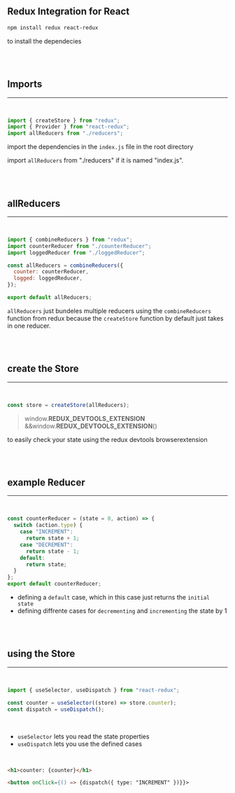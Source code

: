 ## Redux Integration for React

```bash
npm install redux react-redux
```

to install the dependecies

<br>
<br>

## Imports

---

<br>

```javascript
import { createStore } from "redux";
import { Provider } from "react-redux";
import allReducers from "./reducers";
```

import the dependencies in the `index.js` file in the root directory

import `allReducers` from "./reducers" if it is named "index.js".

<br>
<br>

## allReducers

---

<br>

```javascript
import { combineReducers } from "redux";
import counterReducer from "./counterReducer";
import loggedReducer from "./loggedReducer";

const allReducers = combineReducers({
  counter: counterReducer,
  logged: loggedReducer,
});

export default allReducers;
```

`allReducers` just bundeles multiple reducers using the `combineReducers` function from redux because the `createStore` function by default just takes in one reducer.

<br>
<br>

## create the Store

---

<br>

```javascript
const store = createStore(allReducers);
```

> window.**REDUX_DEVTOOLS_EXTENSION** &&window.**REDUX_DEVTOOLS_EXTENSION**()

to easily check your state using the redux devtools browserextension

<br>
<br>

## example Reducer

---

<br>

```javascript
const counterReducer = (state = 0, action) => {
  switch (action.type) {
    case "INCREMENT":
      return state + 1;
    case "DECREMENT":
      return state - 1;
    default:
      return state;
  }
};
export default counterReducer;
```

- defining a `default` case, which in this case just returns the `initial state`
- defining diffrente cases for `decrementing` and `incrementing` the state by 1

<br>
<br>

## using the Store

---

<br>

```javascript
import { useSelector, useDispatch } from "react-redux";
```

```javascript
const counter = useSelector((store) => store.counter);
const dispatch = useDispatch();
```

<br>

- `useSelector` lets you read the state properties
- `useDispatch` lets you use the defined cases

<br>

```html
<h1>counter: {counter}</h1>
```

```html
<button onClick={() => {dispatch({ type: "INCREMENT" })}}>
```
